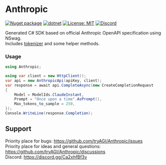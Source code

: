 # Anthropic

[![Nuget package](https://img.shields.io/nuget/vpre/Anthropic)](https://www.nuget.org/packages/Anthropic/)
[![dotnet](https://github.com/tryAGI/Anthropic/actions/workflows/dotnet.yml/badge.svg?branch=main)](https://github.com/tryAGI/Anthropic/actions/workflows/dotnet.yml)
[![License: MIT](https://img.shields.io/github/license/tryAGI/Anthropic)](https://github.com/tryAGI/Anthropic/blob/main/LICENSE.txt)
[![Discord](https://img.shields.io/discord/1115206893015662663?label=Discord&logo=discord&logoColor=white&color=d82679)](https://discord.gg/Ca2xhfBf3v)

Generated C# SDK based on official Anthropic OpenAPI specification using NSwag.  
Includes [tokenizer](https://github.com/tryAGI/Tiktoken) and some helper methods.

### Usage
```csharp
using Anthropic;

using var client = new HttpClient();
var api = new AnthropicApi(apiKey, client);
var response = await api.CompleteAsync(new CreateCompletionRequest
{
    Model = ModelIds.ClaudeInstant,
    Prompt = "Once upon a time".AsPrompt(),
    Max_tokens_to_sample = 250,
});
Console.WriteLine(response.Completion);
```

## Support

Priority place for bugs: https://github.com/tryAGI/Anthropic/issues  
Priority place for ideas and general questions: https://github.com/tryAGI/Anthropic/discussions  
Discord: https://discord.gg/Ca2xhfBf3v  